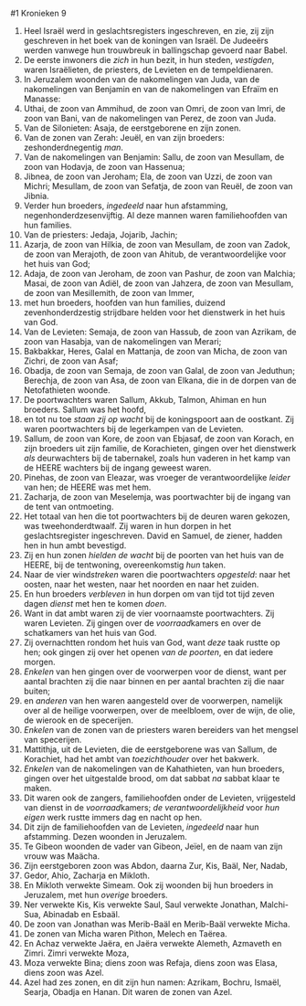 #1 Kronieken 9
1. Heel Israël werd in geslachtsregisters ingeschreven, en zie, zij zijn geschreven in het boek van de koningen van Israël. De Judeeërs werden vanwege hun trouwbreuk in ballingschap gevoerd naar Babel.
2. De eerste inwoners die *zich* in hun bezit, in hun steden, *vestigden*, waren Israëlieten, de priesters, de Levieten en de tempeldienaren.
3. In Jeruzalem woonden van de nakomelingen van Juda, van de nakomelingen van Benjamin en van de nakomelingen van Efraïm en Manasse:
4. Uthai, de zoon van Ammihud, de zoon van Omri, de zoon van Imri, de zoon van Bani, van de nakomelingen van Perez, de zoon van Juda.
5. Van de Silonieten: Asaja, de eerstgeborene en zijn zonen.
6. Van de zonen van Zerah: Jeuël, en van zijn broeders: zeshonderdnegentig *man*.
7. Van de nakomelingen van Benjamin: Sallu, de zoon van Mesullam, de zoon van Hodavja, de zoon van Hassenua;
8. Jibnea, de zoon van Jeroham; Ela, de zoon van Uzzi, de zoon van Michri; Mesullam, de zoon van Sefatja, de zoon van Reuël, de zoon van Jibnia.
9. Verder hun broeders, *ingedeeld* naar hun afstamming, negenhonderdzesenvijftig. Al deze mannen waren familiehoofden van hun families.
10. Van de priesters: Jedaja, Jojarib, Jachin;
11. Azarja, de zoon van Hilkia, de zoon van Mesullam, de zoon van Zadok, de zoon van Merajoth, de zoon van Ahitub, de verantwoordelijke voor het huis van God;
12. Adaja, de zoon van Jeroham, de zoon van Pashur, de zoon van Malchia; Masai, de zoon van Adiël, de zoon van Jahzera, de zoon van Mesullam, de zoon van Mesillemith, de zoon van Immer,
13. met hun broeders, hoofden van hun families, duizend zevenhonderdzestig strijdbare helden voor het dienstwerk in het huis van God.
14. Van de Levieten: Semaja, de zoon van Hassub, de zoon van Azrikam, de zoon van Hasabja, van de nakomelingen van Merari;
15. Bakbakkar, Heres, Galal en Mattanja, de zoon van Micha, de zoon van Zichri, de zoon van Asaf;
16. Obadja, de zoon van Semaja, de zoon van Galal, de zoon van Jeduthun; Berechja, de zoon van Asa, de zoon van Elkana, die in de dorpen van de Netofathieten woonde.
17. De poortwachters waren Sallum, Akkub, Talmon, Ahiman en hun broeders. Sallum was het hoofd,
18. en tot nu toe *staan zij op wacht* bij de koningspoort aan de oostkant. Zij waren poortwachters bij de legerkampen van de Levieten.
19. Sallum, de zoon van Kore, de zoon van Ebjasaf, de zoon van Korach, en zijn broeders uit zijn familie, de Korachieten, gingen over het dienstwerk *als* deurwachters bij de tabernakel, zoals hun vaderen in het kamp van de HEERE wachters bij de ingang geweest waren.
20. Pinehas, de zoon van Eleazar, was vroeger de verantwoordelijke *leider* van hen; de HEERE was met hem.
21. Zacharja, de zoon van Meselemja, was poortwachter bij de ingang van de tent van ontmoeting.
22. Het totaal van hen die tot poortwachters bij de deuren waren gekozen, was tweehonderdtwaalf. Zij waren in hun dorpen in het geslachtsregister ingeschreven. David en Samuel, de ziener, hadden hen in hun ambt bevestigd.
23. Zij en hun zonen *hielden de wacht* bij de poorten van het huis van de HEERE, bij de tentwoning, overeenkomstig *hun* taken.
24. Naar de vier wind*streken* waren die poortwachters *opgesteld*: naar het oosten, naar het westen, naar het noorden en naar het zuiden.
25. En hun broeders *verbleven* in hun dorpen om van tijd tot tijd zeven dagen *dienst* met hen te komen *doen*.
26. Want in dat ambt waren zij de vier voornaamste poortwachters. Zij waren Levieten. Zij gingen over de *voorraad*kamers en over de schatkamers van het huis van God.
27. Zij overnachtten rondom het huis van God, want *deze* taak rustte op hen; ook gingen zij over het openen *van de poorten*, en dat iedere morgen.
28. *Enkelen* van hen gingen over de voorwerpen voor de dienst, want per aantal brachten zij die naar binnen en per aantal brachten zij die naar buiten;
29. en *anderen* van hen waren aangesteld over de voorwerpen, namelijk over al de heilige voorwerpen, over de meelbloem, over de wijn, de olie, de wierook en de specerijen.
30. *Enkelen* van de zonen van de priesters waren bereiders van het mengsel van specerijen.
31. Mattithja, uit de Levieten, die de eerstgeborene was van Sallum, de Korachiet, had het ambt van *toezichthouder* over het bakwerk.
32. *Enkelen* van de nakomelingen van de Kahathieten, van hun broeders, gingen over het uitgestalde brood, om dat sabbat *na* sabbat klaar te maken.
33. Dit waren ook de zangers, familiehoofden onder de Levieten, vrijgesteld van dienst in de *voorraad*kamers; *de verantwoordelijkheid* voor *hun eigen* werk rustte immers dag en nacht op hen.
34. Dit zijn de familiehoofden van de Levieten, *ingedeeld* naar hun afstamming. Dezen woonden in Jeruzalem.
35. Te Gibeon woonden de vader van Gibeon, Jeïel, en de naam van zijn vrouw was Maächa.
36. Zijn eerstgeboren zoon was Abdon, daarna Zur, Kis, Baäl, Ner, Nadab,
37. Gedor, Ahio, Zacharja en Mikloth.
38. En Mikloth verwekte Simeam. Ook zij woonden bij hun broeders in Jeruzalem, met hun *overige* broeders.
39. Ner verwekte Kis, Kis verwekte Saul, Saul verwekte Jonathan, Malchi-Sua, Abinadab en Esbaäl.
40. De zoon van Jonathan was Merib-Baäl en Merib-Baäl verwekte Micha.
41. De zonen van Micha waren Pithon, Melech en Taërea.
42. En Achaz verwekte Jaëra, en Jaëra verwekte Alemeth, Azmaveth en Zimri. Zimri verwekte Moza,
43. Moza verwekte Bina; diens zoon was Refaja, diens zoon was Elasa, diens zoon was Azel.
44. Azel had zes zonen, en dit zijn hun namen: Azrikam, Bochru, Ismaël, Searja, Obadja en Hanan. Dit waren de zonen van Azel.
